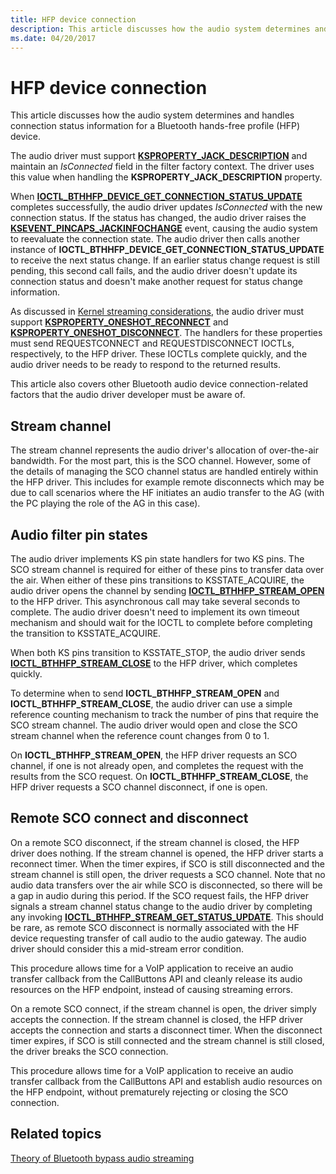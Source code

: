 ```yaml
---
title: HFP device connection
description: This article discusses how the audio system determines and handles connection status information for a Bluetooth hands-free profile (HFP) device.
ms.date: 04/20/2017
---
```


# HFP device connection

This article discusses how the audio system determines and handles connection status information for a Bluetooth hands-free profile (HFP) device.

The audio driver must support [**KSPROPERTY_JACK_DESCRIPTION**](./ksproperty-jack-description.md) and maintain an *IsConnected* field in the filter factory context. The driver uses this value when handling the **KSPROPERTY_JACK_DESCRIPTION** property.

When [**IOCTL_BTHHFP_DEVICE_GET_CONNECTION_STATUS_UPDATE**](/windows-hardware/drivers/ddi/bthhfpddi/ni-bthhfpddi-ioctl_bthhfp_device_get_connection_status_update) completes successfully, the audio driver updates *IsConnected* with the new connection status. If the status has changed, the audio driver raises the [**KSEVENT_PINCAPS_JACKINFOCHANGE**](./ksevent-pincaps-jackinfochange.md) event, causing the audio system to reevaluate the connection state. The audio driver then calls another instance of **IOCTL_BTHHFP_DEVICE_GET_CONNECTION_STATUS_UPDATE** to receive the next status change. If an earlier status change request is still pending, this second call fails, and the audio driver doesn't update its connection status and doesn't make another request for status change information.

As discussed in [Kernel streaming considerations](kernel-streaming-considerations.md), the audio driver must support [**KSPROPERTY_ONESHOT_RECONNECT**](./ksproperty-oneshot-reconnect.md) and [**KSPROPERTY_ONESHOT_DISCONNECT**](./ksproperty-oneshot-disconnect.md). The handlers for these properties must send REQUESTCONNECT and REQUESTDISCONNECT IOCTLs, respectively, to the HFP driver. These IOCTLs complete quickly, and the audio driver needs to be ready to respond to the returned results.

This article also covers other Bluetooth audio device connection-related factors that the audio driver developer must be aware of.

## Stream channel

The stream channel represents the audio driver's allocation of over-the-air bandwidth. For the most part, this is the SCO channel. However, some of the details of managing the SCO channel status are handled entirely within the HFP driver. This includes for example remote disconnects which may be due to call scenarios where the HF initiates an audio transfer to the AG (with the PC playing the role of the AG in this case).

## Audio filter pin states

The audio driver implements KS pin state handlers for two KS pins. The SCO stream channel is required for either of these pins to transfer data over the air. When either of these pins transitions to KSSTATE_ACQUIRE, the audio driver opens the channel by sending [**IOCTL_BTHHFP_STREAM_OPEN**](/windows-hardware/drivers/ddi/bthhfpddi/ni-bthhfpddi-ioctl_bthhfp_stream_open) to the HFP driver. This asynchronous call may take several seconds to complete. The audio driver doesn't need to implement its own timeout mechanism and should wait for the IOCTL to complete before completing the transition to KSSTATE_ACQUIRE.

When both KS pins transition to KSSTATE_STOP, the audio driver sends [**IOCTL_BTHHFP_STREAM_CLOSE**](/windows-hardware/drivers/ddi/bthhfpddi/ni-bthhfpddi-ioctl_bthhfp_stream_close) to the HFP driver, which completes quickly.

To determine when to send **IOCTL_BTHHFP_STREAM_OPEN** and **IOCTL_BTHHFP_STREAM_CLOSE**, the audio driver can use a simple reference counting mechanism to track the number of pins that require the SCO stream channel. The audio driver would open and close the SCO stream channel when the reference count changes from 0 to 1.

On **IOCTL_BTHHFP_STREAM_OPEN**, the HFP driver requests an SCO channel, if one is not already open, and completes the request with the results from the SCO request. On **IOCTL_BTHHFP_STREAM_CLOSE**, the HFP driver requests a SCO channel disconnect, if one is open.

## Remote SCO connect and disconnect

On a remote SCO disconnect, if the stream channel is closed, the HFP driver does nothing. If the stream channel is opened, the HFP driver starts a reconnect timer. When the timer expires, if SCO is still disconnected and the stream channel is still open, the driver requests a SCO channel. Note that no audio data transfers over the air while SCO is disconnected, so there will be a gap in audio during this period. If the SCO request fails, the HFP driver signals a stream channel status change to the audio driver by completing any invoking [**IOCTL_BTHHFP_STREAM_GET_STATUS_UPDATE**](/windows-hardware/drivers/ddi/bthhfpddi/ni-bthhfpddi-ioctl_bthhfp_stream_get_status_update). This should be rare, as remote SCO disconnect is normally associated with the HF device requesting transfer of call audio to the audio gateway. The audio driver should consider this a mid-stream error condition.

This procedure allows time for a VoIP application to receive an audio transfer callback from the CallButtons API and cleanly release its audio resources on the HFP endpoint, instead of causing streaming errors.

On a remote SCO connect, if the stream channel is open, the driver simply accepts the connection. If the stream channel is closed, the HFP driver accepts the connection and starts a disconnect timer. When the disconnect timer expires, if SCO is still connected and the stream channel is still closed, the driver breaks the SCO connection.

This procedure allows time for a VoIP application to receive an audio transfer callback from the CallButtons API and establish audio resources on the HFP endpoint, without prematurely rejecting or closing the SCO connection.

## Related topics

[Theory of Bluetooth bypass audio streaming](theory-of-operation.md)